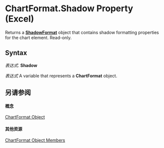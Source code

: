 
# ChartFormat.Shadow Property (Excel)

Returns a  **[ShadowFormat](2566c68e-f8d6-badc-3ce9-b6ae5f9c1cc2.md)** object that contains shadow formatting properties for the chart element. Read-only.


## Syntax

 _表达式_. **Shadow**

 _表达式_ A variable that represents a **ChartFormat** object.


## 另请参阅


#### 概念


[ChartFormat Object](edac71b7-ed38-6658-2cbf-6493dc1ad3ed.md)
#### 其他资源


[ChartFormat Object Members](http://msdn.microsoft.com/library/d06de08a-72d0-46d3-e06a-86e432a9a334%28Office.15%29.aspx)